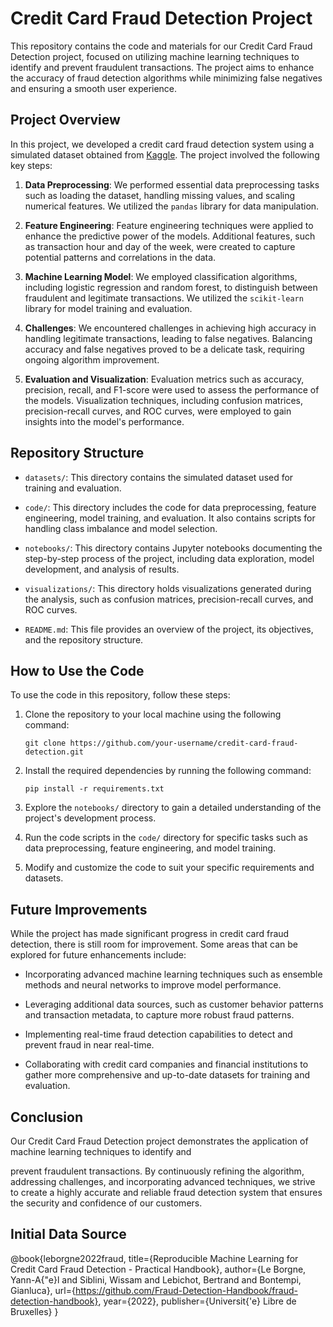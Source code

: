 # Credit Card Fraud Detection Project

This repository contains the code and materials for our Credit Card Fraud Detection project, focused on utilizing machine learning techniques to identify and prevent fraudulent transactions. The project aims to enhance the accuracy of fraud detection algorithms while minimizing false negatives and ensuring a smooth user experience.

## Project Overview

In this project, we developed a credit card fraud detection system using a simulated dataset obtained from [Kaggle](https://www.kaggle.com/datasets/mlg-ulb/creditcardfraud). The project involved the following key steps:

1. **Data Preprocessing**: We performed essential data preprocessing tasks such as loading the dataset, handling missing values, and scaling numerical features. We utilized the `pandas` library for data manipulation.

2. **Feature Engineering**: Feature engineering techniques were applied to enhance the predictive power of the models. Additional features, such as transaction hour and day of the week, were created to capture potential patterns and correlations in the data.

3. **Machine Learning Model**: We employed classification algorithms, including logistic regression and random forest, to distinguish between fraudulent and legitimate transactions. We utilized the `scikit-learn` library for model training and evaluation.

4. **Challenges**: We encountered challenges in achieving high accuracy in handling legitimate transactions, leading to false negatives. Balancing accuracy and false negatives proved to be a delicate task, requiring ongoing algorithm improvement.

5. **Evaluation and Visualization**: Evaluation metrics such as accuracy, precision, recall, and F1-score were used to assess the performance of the models. Visualization techniques, including confusion matrices, precision-recall curves, and ROC curves, were employed to gain insights into the model's performance.

## Repository Structure

- `datasets/`: This directory contains the simulated dataset used for training and evaluation.

- `code/`: This directory includes the code for data preprocessing, feature engineering, model training, and evaluation. It also contains scripts for handling class imbalance and model selection.

- `notebooks/`: This directory contains Jupyter notebooks documenting the step-by-step process of the project, including data exploration, model development, and analysis of results.

- `visualizations/`: This directory holds visualizations generated during the analysis, such as confusion matrices, precision-recall curves, and ROC curves.

- `README.md`: This file provides an overview of the project, its objectives, and the repository structure.

## How to Use the Code

To use the code in this repository, follow these steps:

1. Clone the repository to your local machine using the following command:

   ```
   git clone https://github.com/your-username/credit-card-fraud-detection.git
   ```

2. Install the required dependencies by running the following command:

   ```
   pip install -r requirements.txt
   ```

3. Explore the `notebooks/` directory to gain a detailed understanding of the project's development process.

4. Run the code scripts in the `code/` directory for specific tasks such as data preprocessing, feature engineering, and model training.

5. Modify and customize the code to suit your specific requirements and datasets.

## Future Improvements

While the project has made significant progress in credit card fraud detection, there is still room for improvement. Some areas that can be explored for future enhancements include:

- Incorporating advanced machine learning techniques such as ensemble methods and neural networks to improve model performance.

- Leveraging additional data sources, such as customer behavior patterns and transaction metadata, to capture more robust fraud patterns.

- Implementing real-time fraud detection capabilities to detect and prevent fraud in near real-time.

- Collaborating with credit card companies and financial institutions to gather more comprehensive and up-to-date datasets for training and evaluation.

## Conclusion

Our Credit Card Fraud Detection project demonstrates the application of machine learning techniques to identify and

 prevent fraudulent transactions. By continuously refining the algorithm, addressing challenges, and incorporating advanced techniques, we strive to create a highly accurate and reliable fraud detection system that ensures the security and confidence of our customers.

## Initial Data Source

@book{leborgne2022fraud,
title={Reproducible Machine Learning for Credit Card Fraud Detection - Practical Handbook},
author={Le Borgne, Yann-A{\"e}l and Siblini, Wissam and Lebichot, Bertrand and Bontempi, Gianluca},
url={https://github.com/Fraud-Detection-Handbook/fraud-detection-handbook},
year={2022},
publisher={Universit{\'e} Libre de Bruxelles}
}
